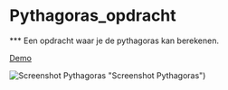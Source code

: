 # Pythagoras_opdracht


*** Een opdracht waar je de pythagoras kan berekenen.




[Demo](https://fikriyek94.github.io/Pythagoras_opdracht/)


![Screenshot Pythagoras](https://github.com/FikriyeK94/Pythagoras_opdracht/edit/main/screenshot.PNG) "Screenshot Pythagoras")

